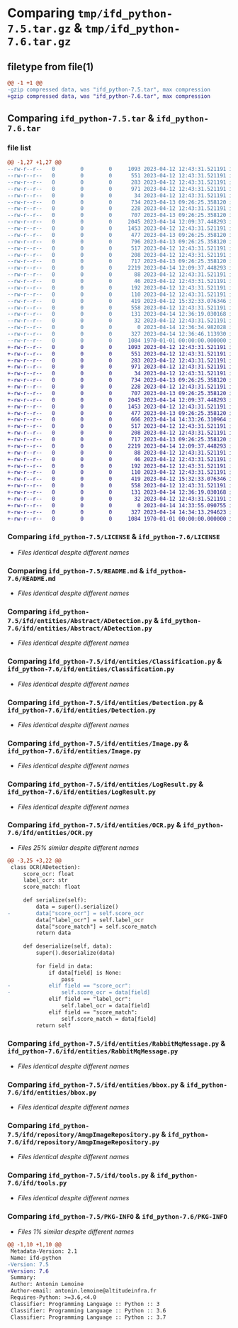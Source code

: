 # Comparing `tmp/ifd_python-7.5.tar.gz` & `tmp/ifd_python-7.6.tar.gz`

## filetype from file(1)

```diff
@@ -1 +1 @@
-gzip compressed data, was "ifd_python-7.5.tar", max compression
+gzip compressed data, was "ifd_python-7.6.tar", max compression
```

## Comparing `ifd_python-7.5.tar` & `ifd_python-7.6.tar`

### file list

```diff
@@ -1,27 +1,27 @@
--rw-r--r--   0        0        0     1093 2023-04-12 12:43:31.521191 ifd_python-7.5/LICENSE
--rw-r--r--   0        0        0      551 2023-04-12 12:43:31.521191 ifd_python-7.5/README.md
--rw-r--r--   0        0        0      283 2023-04-12 12:43:31.521191 ifd_python-7.5/ifd/__init__.py
--rw-r--r--   0        0        0      971 2023-04-12 12:43:31.521191 ifd_python-7.5/ifd/entities/Abstract/ADetection.py
--rw-r--r--   0        0        0       34 2023-04-12 12:43:31.521191 ifd_python-7.5/ifd/entities/Abstract/__init__.py
--rw-r--r--   0        0        0      734 2023-04-13 09:26:25.358120 ifd_python-7.5/ifd/entities/Classification.py
--rw-r--r--   0        0        0      228 2023-04-12 12:43:31.521191 ifd_python-7.5/ifd/entities/Couleur.py
--rw-r--r--   0        0        0      707 2023-04-13 09:26:25.358120 ifd_python-7.5/ifd/entities/Detection.py
--rw-r--r--   0        0        0     2045 2023-04-14 12:09:37.448293 ifd_python-7.5/ifd/entities/Image.py
--rw-r--r--   0        0        0     1453 2023-04-12 12:43:31.521191 ifd_python-7.5/ifd/entities/LogResult.py
--rw-r--r--   0        0        0      477 2023-04-13 09:26:25.358120 ifd_python-7.5/ifd/entities/Modele.py
--rw-r--r--   0        0        0      796 2023-04-13 09:26:25.358120 ifd_python-7.5/ifd/entities/OCR.py
--rw-r--r--   0        0        0      517 2023-04-12 12:43:31.521191 ifd_python-7.5/ifd/entities/RabbitMqMessage.py
--rw-r--r--   0        0        0      208 2023-04-12 12:43:31.521191 ifd_python-7.5/ifd/entities/__init__.py
--rw-r--r--   0        0        0      717 2023-04-13 09:26:25.358120 ifd_python-7.5/ifd/entities/bbox.py
--rw-r--r--   0        0        0     2219 2023-04-14 12:09:37.448293 ifd_python-7.5/ifd/repository/AmqpImageRepository.py
--rw-r--r--   0        0        0       88 2023-04-12 12:43:31.521191 ifd_python-7.5/ifd/repository/Interfaces/IImageRepository.py
--rw-r--r--   0        0        0       46 2023-04-12 12:43:31.521191 ifd_python-7.5/ifd/repository/Interfaces/__init__.py
--rw-r--r--   0        0        0      192 2023-04-12 12:43:31.521191 ifd_python-7.5/ifd/repository/MemoryImageRepository.py
--rw-r--r--   0        0        0      110 2023-04-12 12:43:31.521191 ifd_python-7.5/ifd/repository/__init__.py
--rw-r--r--   0        0        0      419 2023-04-12 15:32:33.076346 ifd_python-7.5/ifd/spec.py
--rw-r--r--   0        0        0      558 2023-04-12 12:43:31.521191 ifd_python-7.5/ifd/tools.py
--rw-r--r--   0        0        0      131 2023-04-14 12:36:19.030168 ifd_python-7.5/ifd/usecase/Interfaces/IFonction.py
--rw-r--r--   0        0        0       32 2023-04-12 12:43:31.521191 ifd_python-7.5/ifd/usecase/Interfaces/__init__.py
--rw-r--r--   0        0        0        0 2023-04-14 12:36:34.982028 ifd_python-7.5/ifd/usecase/__init__.py
--rw-r--r--   0        0        0      327 2023-04-14 12:36:46.113930 ifd_python-7.5/pyproject.toml
--rw-r--r--   0        0        0     1084 1970-01-01 00:00:00.000000 ifd_python-7.5/PKG-INFO
+-rw-r--r--   0        0        0     1093 2023-04-12 12:43:31.521191 ifd_python-7.6/LICENSE
+-rw-r--r--   0        0        0      551 2023-04-12 12:43:31.521191 ifd_python-7.6/README.md
+-rw-r--r--   0        0        0      283 2023-04-12 12:43:31.521191 ifd_python-7.6/ifd/__init__.py
+-rw-r--r--   0        0        0      971 2023-04-12 12:43:31.521191 ifd_python-7.6/ifd/entities/Abstract/ADetection.py
+-rw-r--r--   0        0        0       34 2023-04-12 12:43:31.521191 ifd_python-7.6/ifd/entities/Abstract/__init__.py
+-rw-r--r--   0        0        0      734 2023-04-13 09:26:25.358120 ifd_python-7.6/ifd/entities/Classification.py
+-rw-r--r--   0        0        0      228 2023-04-12 12:43:31.521191 ifd_python-7.6/ifd/entities/Couleur.py
+-rw-r--r--   0        0        0      707 2023-04-13 09:26:25.358120 ifd_python-7.6/ifd/entities/Detection.py
+-rw-r--r--   0        0        0     2045 2023-04-14 12:09:37.448293 ifd_python-7.6/ifd/entities/Image.py
+-rw-r--r--   0        0        0     1453 2023-04-12 12:43:31.521191 ifd_python-7.6/ifd/entities/LogResult.py
+-rw-r--r--   0        0        0      477 2023-04-13 09:26:25.358120 ifd_python-7.6/ifd/entities/Modele.py
+-rw-r--r--   0        0        0      666 2023-04-14 14:33:26.310964 ifd_python-7.6/ifd/entities/OCR.py
+-rw-r--r--   0        0        0      517 2023-04-12 12:43:31.521191 ifd_python-7.6/ifd/entities/RabbitMqMessage.py
+-rw-r--r--   0        0        0      208 2023-04-12 12:43:31.521191 ifd_python-7.6/ifd/entities/__init__.py
+-rw-r--r--   0        0        0      717 2023-04-13 09:26:25.358120 ifd_python-7.6/ifd/entities/bbox.py
+-rw-r--r--   0        0        0     2219 2023-04-14 12:09:37.448293 ifd_python-7.6/ifd/repository/AmqpImageRepository.py
+-rw-r--r--   0        0        0       88 2023-04-12 12:43:31.521191 ifd_python-7.6/ifd/repository/Interfaces/IImageRepository.py
+-rw-r--r--   0        0        0       46 2023-04-12 12:43:31.521191 ifd_python-7.6/ifd/repository/Interfaces/__init__.py
+-rw-r--r--   0        0        0      192 2023-04-12 12:43:31.521191 ifd_python-7.6/ifd/repository/MemoryImageRepository.py
+-rw-r--r--   0        0        0      110 2023-04-12 12:43:31.521191 ifd_python-7.6/ifd/repository/__init__.py
+-rw-r--r--   0        0        0      419 2023-04-12 15:32:33.076346 ifd_python-7.6/ifd/spec.py
+-rw-r--r--   0        0        0      558 2023-04-12 12:43:31.521191 ifd_python-7.6/ifd/tools.py
+-rw-r--r--   0        0        0      131 2023-04-14 12:36:19.030168 ifd_python-7.6/ifd/usecase/Interfaces/IFonction.py
+-rw-r--r--   0        0        0       32 2023-04-12 12:43:31.521191 ifd_python-7.6/ifd/usecase/Interfaces/__init__.py
+-rw-r--r--   0        0        0        0 2023-04-14 14:33:55.090755 ifd_python-7.6/ifd/usecase/__init__.py
+-rw-r--r--   0        0        0      327 2023-04-14 14:34:13.294623 ifd_python-7.6/pyproject.toml
+-rw-r--r--   0        0        0     1084 1970-01-01 00:00:00.000000 ifd_python-7.6/PKG-INFO
```

### Comparing `ifd_python-7.5/LICENSE` & `ifd_python-7.6/LICENSE`

 * *Files identical despite different names*

### Comparing `ifd_python-7.5/README.md` & `ifd_python-7.6/README.md`

 * *Files identical despite different names*

### Comparing `ifd_python-7.5/ifd/entities/Abstract/ADetection.py` & `ifd_python-7.6/ifd/entities/Abstract/ADetection.py`

 * *Files identical despite different names*

### Comparing `ifd_python-7.5/ifd/entities/Classification.py` & `ifd_python-7.6/ifd/entities/Classification.py`

 * *Files identical despite different names*

### Comparing `ifd_python-7.5/ifd/entities/Detection.py` & `ifd_python-7.6/ifd/entities/Detection.py`

 * *Files identical despite different names*

### Comparing `ifd_python-7.5/ifd/entities/Image.py` & `ifd_python-7.6/ifd/entities/Image.py`

 * *Files identical despite different names*

### Comparing `ifd_python-7.5/ifd/entities/LogResult.py` & `ifd_python-7.6/ifd/entities/LogResult.py`

 * *Files identical despite different names*

### Comparing `ifd_python-7.5/ifd/entities/OCR.py` & `ifd_python-7.6/ifd/entities/OCR.py`

 * *Files 25% similar despite different names*

```diff
@@ -3,25 +3,22 @@
 class OCR(ADetection):
     score_ocr: float
     label_ocr: str
     score_match: float
 
     def serialize(self):
         data = super().serialize()
-        data["score_ocr"] = self.score_ocr
         data["label_ocr"] = self.label_ocr
         data["score_match"] = self.score_match
         return data
         
     def deserialize(self, data):
         super().deserialize(data)
 
         for field in data:
             if data[field] is None:
                 pass
-            elif field == "score_ocr":
-                self.score_ocr = data[field]
             elif field == "label_ocr":
                 self.label_ocr = data[field]
             elif field == "score_match":
                 self.score_match = data[field]
         return self
```

### Comparing `ifd_python-7.5/ifd/entities/RabbitMqMessage.py` & `ifd_python-7.6/ifd/entities/RabbitMqMessage.py`

 * *Files identical despite different names*

### Comparing `ifd_python-7.5/ifd/entities/bbox.py` & `ifd_python-7.6/ifd/entities/bbox.py`

 * *Files identical despite different names*

### Comparing `ifd_python-7.5/ifd/repository/AmqpImageRepository.py` & `ifd_python-7.6/ifd/repository/AmqpImageRepository.py`

 * *Files identical despite different names*

### Comparing `ifd_python-7.5/ifd/tools.py` & `ifd_python-7.6/ifd/tools.py`

 * *Files identical despite different names*

### Comparing `ifd_python-7.5/PKG-INFO` & `ifd_python-7.6/PKG-INFO`

 * *Files 1% similar despite different names*

```diff
@@ -1,10 +1,10 @@
 Metadata-Version: 2.1
 Name: ifd-python
-Version: 7.5
+Version: 7.6
 Summary: 
 Author: Antonin Lemoine
 Author-email: antonin.lemoine@altitudeinfra.fr
 Requires-Python: >=3.6,<4.0
 Classifier: Programming Language :: Python :: 3
 Classifier: Programming Language :: Python :: 3.6
 Classifier: Programming Language :: Python :: 3.7
```

